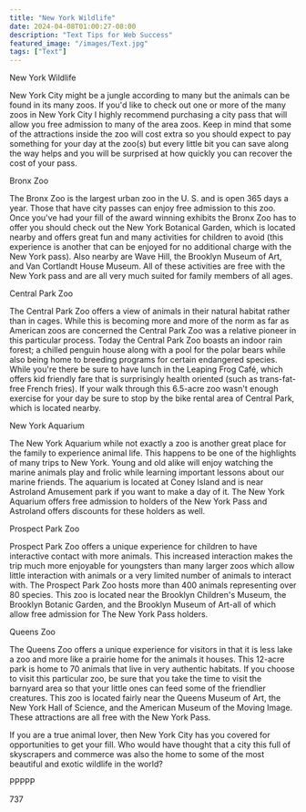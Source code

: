 ```yaml
---
title: "New York Wildlife"
date: 2024-04-08T01:00:27-08:00
description: "Text Tips for Web Success"
featured_image: "/images/Text.jpg"
tags: ["Text"]
---
```


New York Wildlife

New York City might be a jungle according to many but the animals can be found in its many zoos. If you'd like to check out one or more of the many zoos in New York City I highly recommend purchasing a city pass that will allow you free admission to many of the area zoos. Keep in mind that some of the attractions inside the zoo will cost extra so you should expect to pay something for your day at the zoo(s) but every little bit you can save along the way helps and you will be surprised at how quickly you can recover the cost of your pass.

Bronx Zoo

The Bronx Zoo is the largest urban zoo in the U. S. and is open 365 days a year. Those that have city passes can enjoy free admission to this zoo. Once you've had your fill of the award winning exhibits the Bronx Zoo has to offer you should check out the New York Botanical Garden, which is located nearby and offers great fun and many activities for children to avoid (this experience is another that can be enjoyed for no additional charge with the New York pass). Also nearby are Wave Hill, the Brooklyn Museum of Art, and Van Cortlandt House Museum. All of these activities are free with the New York pass and are all very much suited for family members of all ages.

Central Park Zoo

The Central Park Zoo offers a view of animals in their natural habitat rather than in cages. While this is becoming more and more of the norm as far as American zoos are concerned the Central Park Zoo was a relative pioneer in this particular process. Today the Central Park Zoo boasts an indoor rain forest; a chilled penguin house along with a pool for the polar bears while also being home to breeding programs for certain endangered species. While you're there be sure to have lunch in the Leaping Frog Café, which offers kid friendly fare that is surprisingly health oriented (such as trans-fat-free French fries). If your walk through this 6.5-acre zoo wasn't enough exercise for your day be sure to stop by the bike rental area of Central Park, which is located nearby. 

New York Aquarium

The New York Aquarium while not exactly a zoo is another great place for the family to experience animal life. This happens to be one of the highlights of many trips to New York. Young and old alike will enjoy watching the marine animals play and frolic while learning important lessons about our marine friends. The aquarium is located at Coney Island and is near Astroland Amusement park if you want to make a day of it. The New York Aquarium offers free admission to holders of the New York Pass and Astroland offers discounts for these holders as well.

 Prospect Park Zoo

Prospect Park Zoo offers a unique experience for children to have interactive contact with more animals. This increased interaction makes the trip much more enjoyable for youngsters than many larger zoos which allow little interaction with animals or a very limited number of animals to interact with. The Prospect Park Zoo hosts more than 400 animals representing over 80 species. This zoo is located near the Brooklyn Children's Museum, the Brooklyn Botanic Garden, and the Brooklyn Museum of Art-all of which allow free admission for The New York Pass holders.

Queens Zoo

The Queens Zoo offers a unique experience for visitors in that it is less lake a zoo and more like a prairie home for the animals it houses. This 12-acre park is home to 70 animals that live in very authentic habitats. If you choose to visit this particular zoo, be sure that you take the time to visit the barnyard area so that your little ones can feed some of the friendlier creatures. This zoo is located fairly near the Queens Museum of Art, the New York Hall of Science, and the American Museum of the Moving Image. These attractions are all free with the New York Pass.

If you are a true animal lover, then New York City has you covered for opportunities to get your fill. Who would have thought that a city this full of skyscrapers and commerce was also the home to some of the most beautiful and exotic wildlife in the world? 

PPPPP

737

